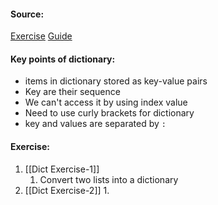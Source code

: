 #### Source:
[Exercise](https://pynative.com/python-dictionary-exercise-with-solutions/)
[Guide](https://pynative.com/python-dictionaries/)

#### Key points of dictionary:
* items in dictionary stored as key-value pairs
* Key are their sequence
* We can't access it by using index value
* Need to use curly brackets for dictionary 
* key and values are separated by `:`


#### Exercise:
1. [[Dict Exercise-1]]
	1. Convert two lists into a dictionary
2.  [[Dict Exercise-2]]
	1. 

